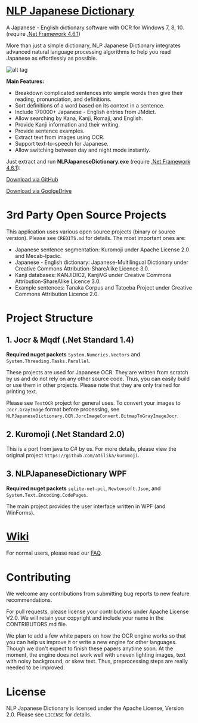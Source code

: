 # [NLP Japanese Dictionary](https://github.com/AnkiUniversal/NLP-Japanese-Dictionary/releases/download/v1.0.0.0/NLP_Japanese_Dictionary.zip)
A Japanese - English dictionary software with OCR for Windows 7, 8, 10. (require [.Net Framework 4.6.1](https://www.microsoft.com/en-us/download/details.aspx?id=49981))

More than just a simple dictionary, NLP Japanese Dictionary integrates advanced natural language processing algorithms to help you read Japanese as effortlessly as possible.

![alt tag](https://docs.google.com/uc?id=1G1RO4uxCwqgckh95bSPcB3XTjre0GH5e "NLP Japanese Dictionary UI")

**Main Features:**
- Breakdown complicated sentences into simple words then give their reading, pronunciation, and definitions.
- Sort definitions of a word based on its context in a sentence.
- Include 170000+ Japanese - English entries from JMdict.
- Allow searching by Kana, Kanji, Romaji, and English. 
- Provide Kanji information and their writing.
- Provide sentence examples.
- Extract text from images using OCR.
- Support text-to-speech for Japanese.
- Allow switching between day and night mode instantly.

Just extract and run **NLPJapaneseDictionary.exe** (require [.Net Framework 4.6.1](https://www.microsoft.com/en-us/download/details.aspx?id=49981)):

[Download via GitHub](https://github.com/AnkiUniversal/NLP-Japanese-Dictionary/releases/download/v1.0.0.0/NLP_Japanese_Dictionary.zip)

[Download via GoolgeDrive](https://drive.google.com/open?id=1GzvVGoqs5hw5EHWCapjAgCZ2RaF2scVG)

# 3rd Party Open Source Projects
This application uses various open source projects (binary or source version). Please see `CREDITS.md` for details. The most important ones are:
- Japanese sentence segmentation: Kuromoji under Apache License 2.0 and Mecab-Ipadic.
- Japanese - English dictionary: Japanese-Multilingual Dictionary under Creative Commons Attribution-ShareAlike Licence 3.0.
- Kanji databases: KANJIDIC2, KanjiVG under Creative Commons Attribution-ShareAlike Licence 3.0.
- Example sentences: Tanaka Corpus and Tatoeba Project under Creative Commons Attribution Licence 2.0.

# Project Structure
## 1. Jocr & Mqdf (.Net Standard 1.4)
**Required nuget packets** `System.Numerics.Vectors` and `System.Threading.Tasks.Parallel`.

These projects are used for Japanese OCR. They are written from scratch by us and do not rely on any other source code. Thus, you can easily build or use them in other projects. Please note that they are only trained for printing text.

 Please see `TestOCR` project for general uses. To convert your images to `Jocr.GrayImage` format before processing, see `NLPJapaneseDictionary.OCR.JorcImageConvert.BitmapToGrayImageJocr`.

## 2. Kuromoji (.Net Standard 2.0)
This is a port from java to C# by us. For more details, please view the original project `https://github.com/atilika/kuromoji`.

## 3. NLPJapaneseDictionary WPF
**Required nuget packets** `sqlite-net-pcl`, `Newtonsoft.Json`, and `System.Text.Encoding.CodePages`.

The main project provides the user interface written in WPF (and WinForms). 

# [Wiki](https://github.com/AnkiUniversal/NLP-Japanese-Dictionary/wiki)
For normal users, please read our [FAQ](https://github.com/AnkiUniversal/NLP-Japanese-Dictionary/wiki/Users'-FAQ).

# Contributing
We welcome any contributions from submitting bug reports to new feature recommendations. 

For pull requests, please license your contributions under Apache License V2.0. We will retain your copyright and include your name in the CONTRIBUTORS.md file.

We plan to add a few white papers on how the OCR engine works so that you can help us improve it or write a new engine for other languages. Though we don't expect to finish these papers anytime soon. At the moment, the engine does not work well with uneven lighting images, text with noisy background, or skew text. Thus, preprocessing steps are really needed to be improved.

# License
NLP Japanese Dictionary is licensed under the Apache License, Version 2.0. Please see `LICENSE` for details.

